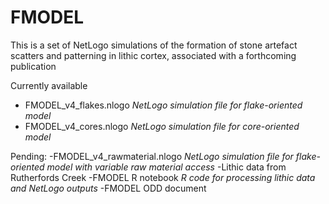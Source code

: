 # FMODEL
This is a set of NetLogo simulations of the formation of stone artefact scatters and patterning in lithic cortex, associated with a forthcoming publication

Currently available
* FMODEL_v4_flakes.nlogo *NetLogo simulation file for flake-oriented model*
* FMODEL_v4_cores.nlogo *NetLogo simulation file for core-oriented model*

Pending:
-FMODEL_v4_rawmaterial.nlogo *NetLogo simulation file for flake-oriented model with variable raw material access*
-Lithic data from Rutherfords Creek
-FMODEL R notebook *R code for processing lithic data and NetLogo outputs*
-FMODEL ODD document
